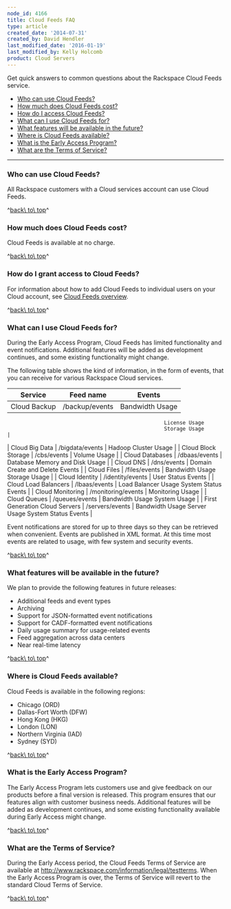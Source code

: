 ```yaml
---
node_id: 4166
title: Cloud Feeds FAQ
type: article
created_date: '2014-07-31'
created_by: David Hendler
last_modified_date: '2016-01-19'
last_modified_by: Kelly Holcomb
product: Cloud Servers
---
```


Get quick answers to common questions about the Rackspace Cloud
Feeds service.

-   [Who can use Cloud Feeds?](#who)
-   [How much does Cloud Feeds cost?](#cost)
-   [How do I access Cloud Feeds?](#access)
-   [What can I use Cloud Feeds for?](#usage)
-   [What features will be available in the future?](#future)
-   [Where is Cloud Feeds available?](#where)
-   [What is the Early Access Program?](#eap)
-   [What are the Terms of Service?](#terms)

------------------------------------------------------------------------

### Who can use Cloud Feeds?

All Rackspace customers with a Cloud services account can use Cloud
Feeds.

^[back\\ to\\ top](#top)^

### How much does Cloud Feeds cost?

Cloud Feeds is available at no charge.

^[back\\ to\\ top](#top)^

### How do I grant access to Cloud Feeds?

For information about how to add Cloud Feeds to individual users on your
Cloud account, see [Cloud Feeds overview](/how-to/cloud-feeds-overview).

^[back\\ to\\ top](#top)^

### What can I use Cloud Feeds for?

During the Early Access Program, Cloud Feeds has limited functionality
and event notifications. Additional features will be added as
development continues, and some existing functionality might change.

The following table shows the kind of information, in the form of
events, that you can receive for various Rackspace Cloud services.

| Service                        | Feed name          | Events                          |
|--------------------------------|--------------------|---------------------------------|
| Cloud Backup                   | /backup/events     | Bandwidth Usage
                                                       License Usage
                                                       Storage Usage                    |
| Cloud Big Data                 | /bigdata/events    | Hadoop Cluster Usage            |
| Cloud Block Storage            | /cbs/events        | Volume Usage                    |
| Cloud Databases                | /dbaas/events      | Database Memory and Disk Usage  |
| Cloud DNS                      | /dns/events        | Domain Create and Delete Events |
| Cloud Files                    | /files/events      | Bandwidth Usage
                                                       Storage Usage                    |
| Cloud Identity                 | /identity/events   | User Status Events              |
| Cloud Load Balancers           | /lbaas/events      | Load Balancer Usage
                                                       System Status Events             |
| Cloud Monitoring               | /monitoring/events | Monitoring Usage                |
| Cloud Queues                   | /queues/events     | Bandwidth Usage
                                                       System Usage                     |
| First Generation Cloud Servers | /servers/events    | Bandwidth Usage
                                                       Server Usage
                                                       System Status Events             |

Event notifications are stored for up to three days so they can be
retrieved when convenient. Events are published in XML format. At this
time most events are related to usage, with few system and security
events.

^[back\\ to\\ top](#top)^

### What features will be available in the future?

We plan to provide the following features in future releases:

-   Additional feeds and event types
-   Archiving
-   Support for JSON-formatted event notifications
-   Support for CADF-formatted event notifications
-   Daily usage summary for usage-related events
-   Feed aggregation across data centers
-   Near real-time latency

^[back\\ to\\ top](#top)^

### Where is Cloud Feeds available?

Cloud Feeds is available in the following regions:

-   Chicago (ORD)
-   Dallas-Fort Worth (DFW)
-   Hong Kong (HKG)
-   London (LON)
-   Northern Virginia (IAD)
-   Sydney (SYD)

^[back\\ to\\ top](#top)^

### What is the Early Access Program?

The Early Access Program lets customers use and give feedback on our
products before a final version is released. This program ensures that
our features align with customer business needs. Additional features
will be added as development continues, and some existing functionality
available during Early Access might change.

^[back\\ to\\ top](#top)^

### What are the Terms of Service?

During the Early Access period, the Cloud Feeds Terms of Service are
available at <http://www.rackspace.com/information/legal/testterms>.
When the Early Access Program is over, the Terms of Service will revert
to the standard Cloud Terms of Service.

^[back\\ to\\ top](#top)^

